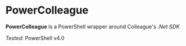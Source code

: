 # PowerColleague

**PowerColleague** is a PowerShell wrapper around Colleague's *.Net SDK*

*Tested:* PowerShell v4.0

